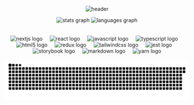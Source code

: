 
<div align="center" style="text-align:center">

 ![header](https://capsule-render.vercel.app/api?type=waving&color=0:b388ff,100:a82da8&height=180&section=header&text=Charles&desc=Welcome%20in%20My%20GitHub&fontSize=80&fontColor=d6ace6&animation=fadeIn&descAlignY=70)
 
</div>


<div align="center">
  <img src="https://github-readme-stats.vercel.app/api?username=KwonCheulJin&hide_title=false&hide_rank=false&show_icons=true&include_all_commits=true&count_private=true&disable_animations=false&theme=dracula&locale=en&hide_border=false" height="150" alt="stats graph"  />
  <img src="https://github-readme-stats.vercel.app/api/top-langs?username=KwonCheulJin&locale=en&hide_title=false&layout=compact&card_width=320&langs_count=5&theme=dracula&hide_border=false" height="150" alt="languages graph"  />
</div>

<br clear="both">
<br clear="both">

<div align="center">
  <img src="https://cdn.jsdelivr.net/gh/devicons/devicon/icons/nextjs/nextjs-original.svg" height="40" alt="nextjs logo"  />
  <img width="12" />
  <img src="https://cdn.jsdelivr.net/gh/devicons/devicon/icons/react/react-original.svg" height="40" alt="react logo"  />
  <img width="12" />
  <img src="https://cdn.jsdelivr.net/gh/devicons/devicon/icons/javascript/javascript-original.svg" height="40" alt="javascript logo"  />
  <img width="12" />
  <img src="https://cdn.jsdelivr.net/gh/devicons/devicon/icons/typescript/typescript-original.svg" height="40" alt="typescript logo"  />
  <img width="12" />
  <img src="https://cdn.jsdelivr.net/gh/devicons/devicon/icons/html5/html5-original.svg" height="40" alt="html5 logo"  />
  <img width="12" />
  <img src="https://cdn.jsdelivr.net/gh/devicons/devicon/icons/redux/redux-original.svg" height="40" alt="redux logo"  />
  <img width="12" />
  <img src="https://cdn.jsdelivr.net/gh/devicons/devicon/icons/tailwindcss/tailwindcss-original-wordmark.svg" height="40" alt="tailwindcss logo"  />
  <img width="12" />
  <img src="https://cdn.jsdelivr.net/gh/devicons/devicon/icons/jest/jest-plain.svg" height="40" alt="jest logo"  />
  <img width="12" />
  <img src="https://cdn.jsdelivr.net/gh/devicons/devicon/icons/storybook/storybook-original.svg" height="40" alt="storybook logo"  />
  <img width="12" />
  <img src="https://cdn.jsdelivr.net/gh/devicons/devicon/icons/markdown/markdown-original.svg" height="40" alt="markdown logo"  />
  <img width="12" />
  <img src="https://cdn.jsdelivr.net/gh/devicons/devicon/icons/yarn/yarn-original.svg" height="40" alt="yarn logo"  />
</div>

<br clear="both">

<div align="center">
<picture>
  <source media="(prefers-color-scheme: dark)" srcset="https://raw.githubusercontent.com/KwonCheulJin/KwonCheulJin/output/github-snake-dark.svg" />
  <source media="(prefers-color-scheme: light)" srcset="https://raw.githubusercontent.com/KwonCheulJin/KwonCheulJin/output/github-snake.svg" />
  <img alt="github-snake" src="https://raw.githubusercontent.com/KwonCheulJin/KwonCheulJin/output/github-snake.svg" />
</picture>
</div>

###
